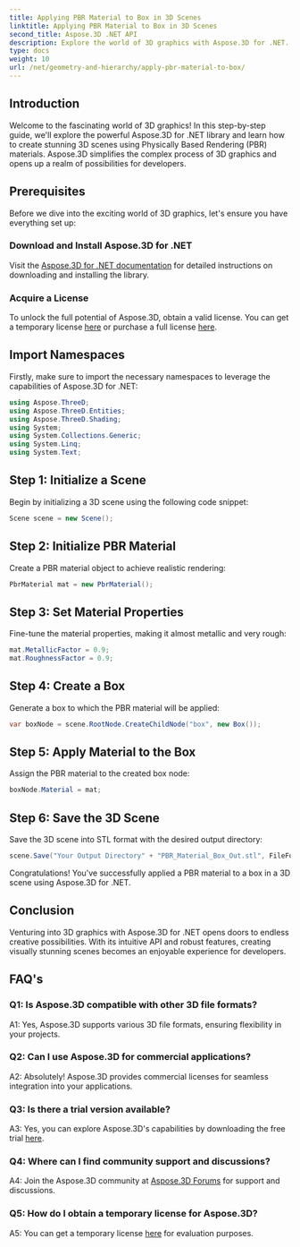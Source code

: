 ```yaml
---
title: Applying PBR Material to Box in 3D Scenes
linktitle: Applying PBR Material to Box in 3D Scenes
second_title: Aspose.3D .NET API
description: Explore the world of 3D graphics with Aspose.3D for .NET. Create immersive scenes effortlessly using Physically Based Rendering materials.
type: docs
weight: 10
url: /net/geometry-and-hierarchy/apply-pbr-material-to-box/
---
```

## Introduction

Welcome to the fascinating world of 3D graphics! In this step-by-step guide, we'll explore the powerful Aspose.3D for .NET library and learn how to create stunning 3D scenes using Physically Based Rendering (PBR) materials. Aspose.3D simplifies the complex process of 3D graphics and opens up a realm of possibilities for developers.

## Prerequisites

Before we dive into the exciting world of 3D graphics, let's ensure you have everything set up:

### Download and Install Aspose.3D for .NET

Visit the [Aspose.3D for .NET documentation](https://reference.aspose.com/3d/net/) for detailed instructions on downloading and installing the library.

### Acquire a License

To unlock the full potential of Aspose.3D, obtain a valid license. You can get a temporary license [here](https://purchase.aspose.com/temporary-license/) or purchase a full license [here](https://purchase.aspose.com/buy).

## Import Namespaces

Firstly, make sure to import the necessary namespaces to leverage the capabilities of Aspose.3D for .NET:

```csharp
using Aspose.ThreeD;
using Aspose.ThreeD.Entities;
using Aspose.ThreeD.Shading;
using System;
using System.Collections.Generic;
using System.Linq;
using System.Text;
```

## Step 1: Initialize a Scene

Begin by initializing a 3D scene using the following code snippet:

```csharp
Scene scene = new Scene();
```

## Step 2: Initialize PBR Material

Create a PBR material object to achieve realistic rendering:

```csharp
PbrMaterial mat = new PbrMaterial();
```

## Step 3: Set Material Properties

Fine-tune the material properties, making it almost metallic and very rough:

```csharp
mat.MetallicFactor = 0.9;
mat.RoughnessFactor = 0.9;
```

## Step 4: Create a Box

Generate a box to which the PBR material will be applied:

```csharp
var boxNode = scene.RootNode.CreateChildNode("box", new Box());
```

## Step 5: Apply Material to the Box

Assign the PBR material to the created box node:

```csharp
boxNode.Material = mat;
```

## Step 6: Save the 3D Scene

Save the 3D scene into STL format with the desired output directory:

```csharp
scene.Save("Your Output Directory" + "PBR_Material_Box_Out.stl", FileFormat.STLASCII);
```

Congratulations! You've successfully applied a PBR material to a box in a 3D scene using Aspose.3D for .NET.

## Conclusion

Venturing into 3D graphics with Aspose.3D for .NET opens doors to endless creative possibilities. With its intuitive API and robust features, creating visually stunning scenes becomes an enjoyable experience for developers.

## FAQ's

### Q1: Is Aspose.3D compatible with other 3D file formats?

A1: Yes, Aspose.3D supports various 3D file formats, ensuring flexibility in your projects.

### Q2: Can I use Aspose.3D for commercial applications?

A2: Absolutely! Aspose.3D provides commercial licenses for seamless integration into your applications.

### Q3: Is there a trial version available?

A3: Yes, you can explore Aspose.3D's capabilities by downloading the free trial [here](https://releases.aspose.com/).

### Q4: Where can I find community support and discussions?

A4: Join the Aspose.3D community at [Aspose.3D Forums](https://forum.aspose.com/c/3d/18) for support and discussions.

### Q5: How do I obtain a temporary license for Aspose.3D?

A5: You can get a temporary license [here](https://purchase.aspose.com/temporary-license/) for evaluation purposes.
